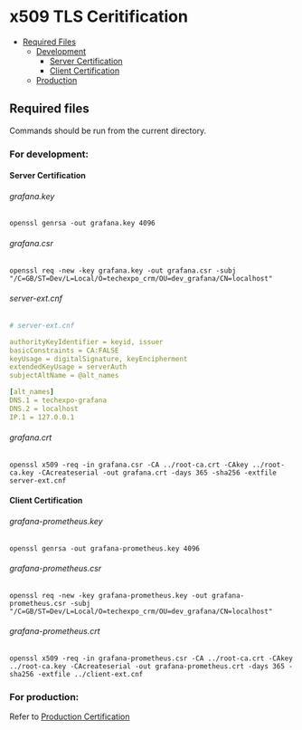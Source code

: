 # x509 TLS Ceritification

- [Required Files](#required-files)
  - [Development](#for-development)
    - [Server Certification](#server-certification)
    - [Client Certification](#client-certification)
  - [Production](#for-production)

## Required files

Commands should be run from the current directory.

### For development:

#### Server Certification

###### grafana.key

```console
openssl genrsa -out grafana.key 4096
```

###### grafana.csr

```console
openssl req -new -key grafana.key -out grafana.csr -subj "/C=GB/ST=Dev/L=Local/O=techexpo_crm/OU=dev_grafana/CN=localhost"
```

###### server-ext.cnf

```yaml
# server-ext.cnf

authorityKeyIdentifier = keyid, issuer
basicConstraints = CA:FALSE
keyUsage = digitalSignature, keyEncipherment
extendedKeyUsage = serverAuth
subjectAltName = @alt_names

[alt_names]
DNS.1 = techexpo-grafana
DNS.2 = localhost
IP.1 = 127.0.0.1
```

###### grafana.crt

```console
openssl x509 -req -in grafana.csr -CA ../root-ca.crt -CAkey ../root-ca.key -CAcreateserial -out grafana.crt -days 365 -sha256 -extfile server-ext.cnf
```

#### Client Certification

###### grafana-prometheus.key

```console
openssl genrsa -out grafana-prometheus.key 4096
```

###### grafana-prometheus.csr

```console
openssl req -new -key grafana-prometheus.key -out grafana-prometheus.csr -subj "/C=GB/ST=Dev/L=Local/O=techexpo_crm/OU=dev_grafana/CN=localhost"
```

###### grafana-prometheus.crt

```console
openssl x509 -req -in grafana-prometheus.csr -CA ../root-ca.crt -CAkey ../root-ca.key -CAcreateserial -out grafana-prometheus.crt -days 365 -sha256 -extfile ../client-ext.cnf
```

### For production:

Refer to [Production Certification](../../README.md#for-production)
